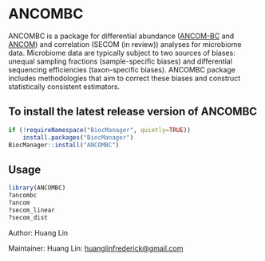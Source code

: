 # ANCOMBC
ANCOMBC is a package for differential abundance ([ANCOM-BC](https://www.nature.com/articles/s41467-020-17041-7) and [ANCOM](https://www.tandfonline.com/doi/full/10.3402/mehd.v26.27663)) and correlation (SECOM (in review)) analyses for microbiome data. Microbiome data are typically subject to two sources of biases: unequal sampling fractions (sample-specific biases) and differential sequencing efficiencies (taxon-specific biases). ANCOMBC package includes methodologies that aim to correct these biases and construct statistically consistent estimators.

## To install the latest release version of ANCOMBC

```r
if (!requireNamespace("BiocManager", quietly=TRUE))
    install.packages("BiocManager")
BiocManager::install("ANCOMBC")
```

## Usage

```r
library(ANCOMBC)
?ancombc 
?ancom
?secom_linear
?secom_dist
```
Author: Huang Lin

Maintainer: Huang Lin: <huanglinfrederick@gmail.com>
